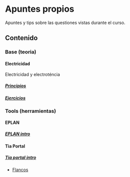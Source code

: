 # Apuntes propios
Apuntes y tips sobre las questiones vistas durante el curso.
## Contenido
### Base (teoria)
#### Electricidad
Electricidad y electroténcia
##### [Principios](./electricidad/principios.md)
##### [Ejercicios](./electricidad/ejercicios.md)
### Tools (herramientas)
#### EPLAN
##### [EPLAN intro](./eplan/intro.md)
#### Tia Portal
##### [Tia portal intro](./tia/start.md)
- [Flancos](./tia/flancos.md)